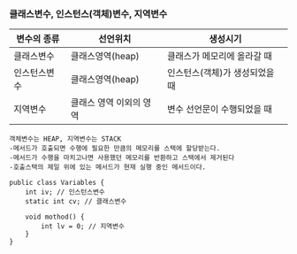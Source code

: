 ### 클래스변수, 인스턴스(객체)변수, 지역변수

변수의 종류|선언위치|생성시기
----------|-------|--------
클래스변수|클래스영역(heap)|클래스가 메모리에 올라갈 때
인스턴스변수|클래스영역(heap)|인스턴스(객체)가 생성되었을 때
지역변수|클래스 영역 이외의 영역|변수 선언문이 수행되었을 때 

```
객체변수는 HEAP, 지역변수는 STACK
-메서드가 호출되면 수행에 필요한 만큼의 메모리를 스택에 할당받는다.
-메서드가 수행을 마치고나면 사용했던 메모리를 반환하고 스택에서 제거된다
-호출스택의 제일 위에 있는 메서드가 현재 실행 중인 메서드이다.
```

```
public class Variables {
	int iv; // 인스턴스변수
	static int cv; // 클래스변수
	
	void mothod() {
		int lv = 0; // 지역변수
	}
}
```
